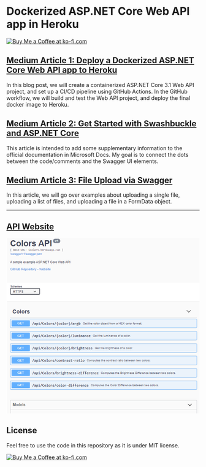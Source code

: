 # Dockerized ASP.NET Core Web API app in Heroku

<a href='https://ko-fi.com/changhuixu' target='_blank'><img height='36' style='border:0px;height:36px;' src='https://cdn.ko-fi.com/cdn/kofi3.png?v=2' border='0' alt='Buy Me a Coffee at ko-fi.com' /></a>

## [Medium Article 1: Deploy a Dockerized ASP.NET Core Web API app to Heroku](https://codeburst.io/deploy-a-containerized-asp-net-core-app-to-heroku-using-github-actions-9e54c72db943)

In this blog post, we will create a containerized ASP.NET Core 3.1 Web API project, and set up a CI/CD pipeline using GitHub Actions. In the GitHub workflow, we will build and test the Web API project, and deploy the final docker image to Heroku.

## [Medium Article 2: Get Started with Swashbuckle and ASP.NET Core](https://codeburst.io/get-started-with-swashbuckle-and-asp-net-core-fd3a75350aac)

This article is intended to add some supplementary information to the official documentation in Microsoft Docs. My goal is to connect the dots between the code/comments and the Swagger UI elements.

## [Medium Article 3: File Upload via Swagger](https://codeburst.io/file-uploading-in-swagger-e6c21b54d036)

In this article, we will go over examples about uploading a single file, uploading a list of files, and uploading a file in a FormData object.

---

## [API Website](https://icolors.herokuapp.com)

<img src="./swagger-ui.png" width="650">

## License

Feel free to use the code in this repository as it is under MIT license.

<a href='https://ko-fi.com/changhuixu' target='_blank'><img height='36' style='border:0px;height:36px;' src='https://cdn.ko-fi.com/cdn/kofi3.png?v=2' border='0' alt='Buy Me a Coffee at ko-fi.com' /></a>
